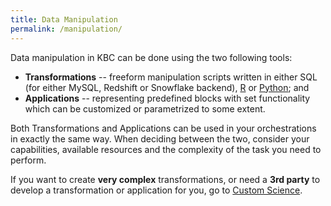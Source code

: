 ```yaml
---
title: Data Manipulation
permalink: /manipulation/
---
```


Data manipulation in KBC can be done using the two following tools: 

- **Transformations** -- freeform manipulation scripts written in either SQL (for either MySQL, Redshift or Snowflake backend),
[R](https://www.r-project.org/about.html) or [Python](https://www.python.org/about/); and
- **Applications** -- representing predefined blocks with set functionality which can be customized or parametrized 
to some extent.

Both Transformations and Applications can be used in your orchestrations in exactly the same way. 
When deciding between the two, consider your capabilities, available resources and the
complexity of the task you need to perform. 

If you want to create **very complex** transformations, or need a **3rd party** to develop a transformation or application for you, 
go to [Custom Science](https://developers.keboola.com/extend/).
